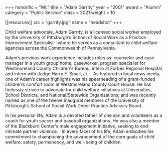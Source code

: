 +++
honorific = "Mr."
title     = "Adam Garrity"
year      = "2001"
award     = "Alumni"
category  = "Public Service"
class     = 2021
weight    = 10

[[resources]]
  src  = "garrity.jpg"
  name = "headshot"
+++

Child welfare advocate, Adam Garrity, is a licensed social worker employed by the University of Pittsburgh’s School of Social Work as a Practice Improvement Specialist--where he serves as a consultant to child welfare agencies across the Commonwealth of Pennsylvania.

Adam’s previous work experience includes roles as: counselor and case manager in a youth group home, caseworker, program specialist for Westmoreland County Children's Bureau, intern at Forbes Regional Hospital, and intern with Judge Harry F. Smail, Jr.
  
As featured in local news media, one of Adam’s career highlights was his spearheading of a grant-funded children’s comfort room at Westmoreland County Court House. He has tirelessly striven to advocate for child welfare initiatives at Universities, School Districts, and National/Statewide Organizations, and was recently named as one of the twelve inaugural members of the University of Pittsburgh’s School of Social Work Direct Practice Advisory Board.

In his personal life, Adam is a devoted father of one son and volunteers as a coach for youth soccer and baseball organizations. He was also a member of the Blackburn Center's male engagement initiative, seeking to end intimate partner violence.  
In every facet of his life, Adam embodies his commitment to championing the advancement of the core goals of child welfare: safety, permanency, and well-being of children.
